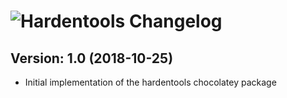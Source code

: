 # ![Hardentools Changelog](https://img.shields.io/badge/Hardentools-Package%20Changelog-blue.svg?style=for-the-badge)

## Version: 1.0 (2018-10-25)

- Initial implementation of the hardentools chocolatey package
